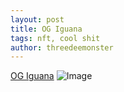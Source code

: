 ```yaml
---
layout: post
title: OG Iguana
tags: nft, cool shit
author: threedeemonster
---
```


[OG Iguana](https://opensea.io/assets/matic/0x2953399124f0cbb46d2cbacd8a89cf0599974963/32777365948444567512111620678314596383584422286408697133029101751678420385793)
![Image](https://lh3.googleusercontent.com/bLcylUE-mzdMxDz6fjohZffdriTKK9pPpCXY8A3KRqF7QiZGK02ZihautDYf1KkrD-8uTBW_WZRXFAGEJYGknEuGlFOXAvFBOLBiYA=w600)